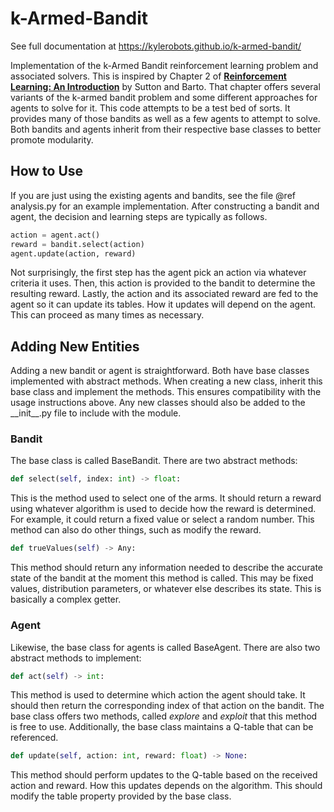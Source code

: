 # k-Armed-Bandit

See full documentation at https://kylerobots.github.io/k-armed-bandit/

Implementation of the k-Armed Bandit reinforcement learning problem and associated solvers. This is inspired by Chapter
2 of [**Reinforcement Learning: An Introduction**](http://incompleteideas.net/book/the-book.html) by Sutton and Barto.
That chapter offers several variants of the k-armed bandit problem and some different approaches for agents to solve for
it. This code attempts to be a test bed of sorts. It provides many of those bandits as well as a few agents to attempt
to solve. Both bandits and agents inherit from their respective base classes to better promote modularity.

## How to Use ##
If you are just using the existing agents and bandits, see the file @ref analysis.py for an example implementation.
After constructing a bandit and agent, the decision and learning steps are typically as follows.
```python
action = agent.act()
reward = bandit.select(action)
agent.update(action, reward)
```
Not surprisingly, the first step has the agent pick an action via whatever criteria it uses. Then, this action is
provided to the bandit to determine the resulting reward. Lastly, the action and its associated reward are fed to the
agent so it can update its tables. How it updates will depend on the agent. This can proceed as many times as
necessary.

## Adding New Entities ##
Adding a new bandit or agent is straightforward. Both have base classes implemented with abstract methods. When creating
a new class, inherit this base class and implement the methods. This ensures compatibility with the usage instructions
above. Any new classes should also be added to the \_\_init\_\_.py file to include with the module.

### Bandit ###
The base class is called BaseBandit.  There are two abstract methods:

```python
def select(self, index: int) -> float:
```
This is the method used to select one of the arms. It should return a reward using whatever algorithm is used to
decide how the reward is determined. For example, it could return a fixed value or select a random number. This method
can also do other things, such as modify the reward.

```python
def trueValues(self) -> Any:
```
This method should return any information needed to describe the accurate state of the bandit at the moment this method
is called. This may be fixed values, distribution parameters, or whatever else describes its state. This is basically
a complex getter.

### Agent ###
Likewise, the base class for agents is called BaseAgent. There are also two abstract methods to implement:

```python
def act(self) -> int:
```
This method is used to determine which action the agent should take. It should then return the corresponding index
of that action on the bandit. The base class offers two methods, called *explore* and *exploit* that this
method is free to use. Additionally, the base class maintains a Q-table that can be referenced.

```python
def update(self, action: int, reward: float) -> None:
```
This method should perform updates to the Q-table based on the received action and reward. How this updates depends on
the algorithm. This should modify the table property provided by the base class.